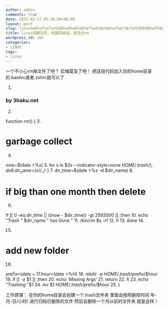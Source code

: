 ```yaml
---
author: admin
comments: true
date: 2013-02-17 05:38:00+00:00
layout: post
slug: linux%e8%af%af%e5%88%a0%e6%96%87%e4%bb%b6%ef%bc%8c%e5%88%9b%e5%bb%ba%e5%9b%9e%e6%94%b6%e7%ab%99%ef%bc%8c%e5%ae%89%e5%85%a8%e7%9a%84rm
title: linux误删文件，创建回收站，安全的rm
wordpress_id: 161
categories:
- LINUX
tags:
- linux
---
```



一个不小心rm掉文件了吧？ 后悔莫及了吧！ 把这段代码加入你的home目录的.bashrc或者.zshrc就可以了




  1. 
### by 3haku.net
  2. 
function rm() {
  3. 
# garbage collect
  4. 
now=$(date +%s)
  5. 
for s in $(ls --indicator-style=none $HOME/.trash/) ;do
  6. 
dir_name=${s//_/-}
  7. 
dir_time=$(date +%s -d $dir_name)
  8. 
# if big than one month then delete
  9. 
if [[ 0 -eq dir_time || $(($now - $dir_time)) -gt 2592000 ]] ;then
  10. 
echo "Trash " $dir_name " has Gone "
  11. 
/bin/rm $s -rf
  12. 
fi
  13. 
done
  14. 

  15. 
# add new folder
  16. 
prefix=$(date +%Y_%m_%d)
  17. 
hour=$(date +%H)
  18. 
mkdir -p $HOME/.trash/$prefix/$hour
  19. 
if [[ -z $1 ]] ;then
  20. 
echo 'Missing Args'
  21. 
return
  22. 
fi
  23. 
echo "Trashing "$1
  24. 
mv $1 $HOME/.trash/$prefix/$hour
  25. 
}

工作原理： 在你的home目录会创建一个.trash文件夹 里面会按照删除时间 年-月-日/小时/ 进行归档已删除的文件 然后会删除一个月以前的文件夹 就是这样！


